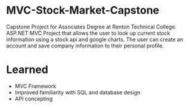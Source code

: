 # MVC-Stock-Market-Capstone
Capstone Project for Associates Degree at Renton Technical College.  ASP.NET MVC Project that allows the user to look up current stock information using a stock api and google charts. The user can create an account and save company information to their personal profile.

# Learned
 - MVC Framework
 - Improved familiarity with SQL and database design
 - API concepting

